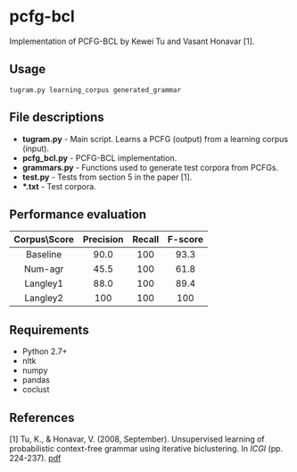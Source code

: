 # pcfg-bcl
Implementation of PCFG-BCL by Kewei Tu and Vasant Honavar \[1\].

## Usage
```
tugram.py learning_corpus generated_grammar
```

## File descriptions
* __tugram.py__ - Main script. Learns a PCFG (output) from a learning corpus (input).
* __pcfg_bcl.py__ - PCFG-BCL implementation.
* __grammars.py__ - Functions used to generate test corpora from PCFGs.
* __test.py__ - Tests from section 5 in the paper \[1\].
* __\*.txt__ - Test corpora.

## Performance evaluation
| Corpus\Score | Precision | Recall | F-score |
|:------------:|:---------:|:------:|:-------:|
| Baseline | 90.0 | 100 | 93.3 |
| Num-agr | 45.5 | 100 | 61.8 |
| Langley1 | 88.0 | 100 | 89.4 |
| Langley2 | 100 | 100 | 100 |

## Requirements
* Python 2.7+
* nltk
* numpy
* pandas
* coclust

## References
\[1\] Tu, K., & Honavar, V. (2008, September). Unsupervised learning of probabilistic context-free grammar using iterative biclustering. In _ICGI_ (pp. 224-237). [pdf](http://lib.dr.iastate.edu/cgi/viewcontent.cgi?article=1241&context=cs_techreports)
